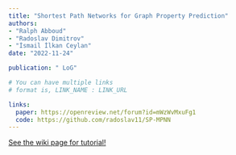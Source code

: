 ```yaml
---
title: "Shortest Path Networks for Graph Property Prediction"
authors:
- "Ralph Abboud"
- "Radoslav Dimitrov"
- "İsmail İlkan Ceylan"
date: "2022-11-24"

publication: " LoG"

# You can have multiple links
# format is, LINK_NAME : LINK_URL

links:
  paper: https://openreview.net/forum?id=mWzWvMxuFg1
  code: https://github.com/radoslav11/SP-MPNN
---
```



[See the wiki page for tutorial!](https://github.com/hadisinaee/avicenna/wiki)